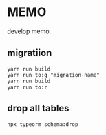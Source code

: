 # MEMO
develop memo.

## migratiion
```
yarn run build
yarn run to:g "migration-name"
yarn run build
yarn run to:r
```

## drop all tables
```
npx typeorm schema:drop
```